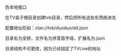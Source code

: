 伪本地接口

在TV盒子根目录创建tvb目录，然后把所有这些东西拖进去

配置地址形如：clan://tvb/duoduo/dd.json

目录名为全拼，文件名为拼音首字母，扩展名为.json

目录结构不可更改，因为已经固定了TVLive的地址
